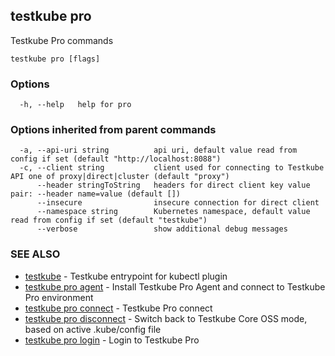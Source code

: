 <head>
  <meta name="docsearch:indexPrefix" content="reference-doc" />
</head>

## testkube pro

Testkube Pro commands

```
testkube pro [flags]
```

### Options

```
  -h, --help   help for pro
```

### Options inherited from parent commands

```
  -a, --api-uri string          api uri, default value read from config if set (default "http://localhost:8088")
  -c, --client string           client used for connecting to Testkube API one of proxy|direct|cluster (default "proxy")
      --header stringToString   headers for direct client key value pair: --header name=value (default [])
      --insecure                insecure connection for direct client
      --namespace string        Kubernetes namespace, default value read from config if set (default "testkube")
      --verbose                 show additional debug messages
```

### SEE ALSO

- [testkube](testkube.md) - Testkube entrypoint for kubectl plugin
- [testkube pro agent](testkube_pro_agent.md) - Install Testkube Pro Agent and connect to Testkube Pro environment
- [testkube pro connect](testkube_pro_connect.md) - Testkube Pro connect
- [testkube pro disconnect](testkube_pro_disconnect.md) - Switch back to Testkube Core OSS mode, based on active .kube/config file
- [testkube pro login](testkube_pro_login.md) - Login to Testkube Pro
